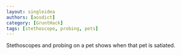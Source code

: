 ```yaml
---
layout: singleidea
authors: [aosdict]
category: [GruntHack]
tags: [stethoscope, probing, pets]
---
```

Stethoscopes and probing on a pet shows when that pet is satiated.

